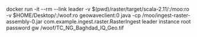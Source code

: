 docker run -it --rm --link leader -v $(pwd)/raster/target/scala-2.11/:/moo:ro -v $HOME/Desktop/:/woof:ro geowaveclient:0
java -cp /moo/ingest-raster-assembly-0.jar com.example.ingest.raster.RasterIngest leader instance root password gw /woof/TC_NG_Baghdad_IQ_Geo.tif

